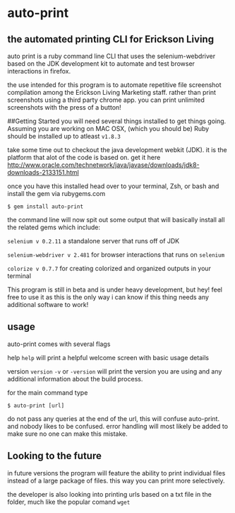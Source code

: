 # auto-print 
## the automated printing CLI for Erickson Living

auto print is a ruby command line CLI that uses the selenium-webdriver based on the JDK development kit to automate and test browser interactions in firefox. 

the use intended for this program is to automate repetitive file screenshot compilation among the Erickson Living Marketing staff.
rather than print screenshots using a third party chrome app. you can print unlimited screenshots with the press of a button!

##Getting Started
you will need several things installed to get things going. 
Assuming you are working on MAC OSX, (which you should be) Ruby should be installed up to atleast ```v1.8.3``` 

take some time out to checkout the java development webkit (JDK). it is the platform that alot of the code is based on. 
get it here 
http://www.oracle.com/technetwork/java/javase/downloads/jdk8-downloads-2133151.html

once you have this installed head over to your terminal, Zsh, or bash and install the gem via rubygems.com
```
$ gem install auto-print
```
 the command line will now spit out some output that will basically install all the related gems which include:
 
 ```selenium v 0.2.11``` a standalone server that runs off of JDK
 
 ```selenium-webdriver v 2.481``` for browser interactions that runs on ```selenium```
 
 ```colorize v 0.7.7``` for creating colorized and organized outputs in your terminal
 
 This program is still in beta and is under heavy development, but hey! feel free to use it as this is the only way i can know if this thing needs any additional software to work!
 
## usage
 
 auto-print comes with several flags
 
 help ```help``` will print a helpful welcome screen with basic usage details
 
 version ```version``` ```-v``` or ```-version``` will print the version you are using  and any additional information about the build process. 
 
 for the main command type 
 ```
 $ auto-print [url]
 ```
 do not pass any queries at the end of the url, this will confuse auto-print. and nobody likes to be confused. error handling will most likely be added to make sure no one can make this mistake.
 
## Looking to the future
in future versions the program will feature the ability to print individual files instead of a large package of files. this way you can print more selectively. 

the developer is also looking into printing urls based on a txt file in the folder, much like the popular comand ```wget```

